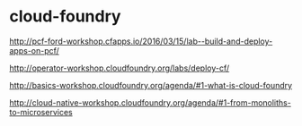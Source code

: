 # cloud-foundry


http://pcf-ford-workshop.cfapps.io/2016/03/15/lab--build-and-deploy-apps-on-pcf/

http://operator-workshop.cloudfoundry.org/labs/deploy-cf/

http://basics-workshop.cloudfoundry.org/agenda/#1-what-is-cloud-foundry

http://cloud-native-workshop.cloudfoundry.org/agenda/#1-from-monoliths-to-microservices



